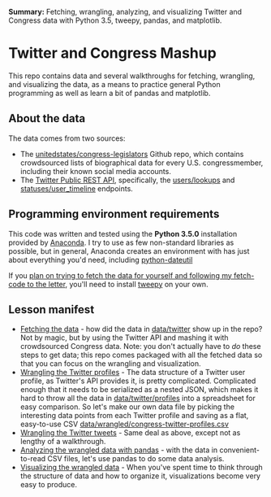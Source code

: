 __Summary:__ Fetching, wrangling, analyzing, and visualizing Twitter and Congress data with Python 3.5, tweepy, pandas, and matplotlib.


# Twitter and Congress Mashup

This repo contains data and several walkthroughs for fetching, wrangling, and visualizing the data, as a means to practice general Python programming as well as learn a bit of pandas and matplotlib.


## About the data

The data comes from two sources:

- The [unitedstates/congress-legislators](https://github.com/unitedstates/congress-legislators) Github repo, which contains crowdsourced lists of biographical data for every U.S. congressmember, including their known social media accounts.
- The [Twitter Public REST API](https://dev.twitter.com/rest/public), specifically, the [users/lookups](statuses/user_timeline) and [statuses/user_timeline](https://dev.twitter.com/rest/reference/get/statuses/user_timeline) endpoints.

## Programming environment requirements

This code was written and tested using the __Python 3.5.0__ installation provided by [Anaconda](https://www.continuum.io/downloads). I try to use as few non-standard libraries as possible, but in general, Anaconda creates an environment with has just about everything you'd need, including [python-dateutil](https://labix.org/python-dateutil)

If you [plan on trying to fetch the data for yourself and following my fetch-code to the letter](FETCH-DATA.md), you'll need to install [tweepy](https://github.com/tweepy/tweepy) on your own.


## Lesson manifest


- [Fetching the data](FETCH-DATA.md) - how did the data in [data/twitter](data/twitter) show up in the repo? Not by magic, but by using the Twitter API and mashing it with crowdsourced Congress data. Note: you don't actually have to _do_ these steps to get data; this repo comes packaged with all the fetched data so that you can focus on the wrangling and visualization.
- [Wrangling the Twitter profiles](WRANGLE-PROFILES.md) - The data structure of a Twitter user profile, as Twitter's API provides it, is pretty complicated. Complicated enough that it needs to be serialized as a nested JSON, which makes it hard to throw all the data in [data/twitter/profiles](data/twitter/profiles) into a spreadsheet for easy comparison. So let's make our own data file by picking the interesting data points from each Twitter profile and saving as a flat, easy-to-use CSV [data/wrangled/congress-twitter-profiles.csv](data/wrangled/congress-twitter-profiles.csv)
- [Wrangling the Twitter tweets](WRANGLE-TWEETS.md) - Same deal as above, except not as lengthy of a walkthrough.
- [Analyzing the wrangled data with pandas](PANDAS-FUN.md) - with the data in convenient-to-read CSV files, let's use pandas to do some data analysis.
- [Visualizing the wrangled data](VIZ-FUN.md) - When you've spent time to think through the structure of data and how to organize it, visualizations become very easy to produce.
